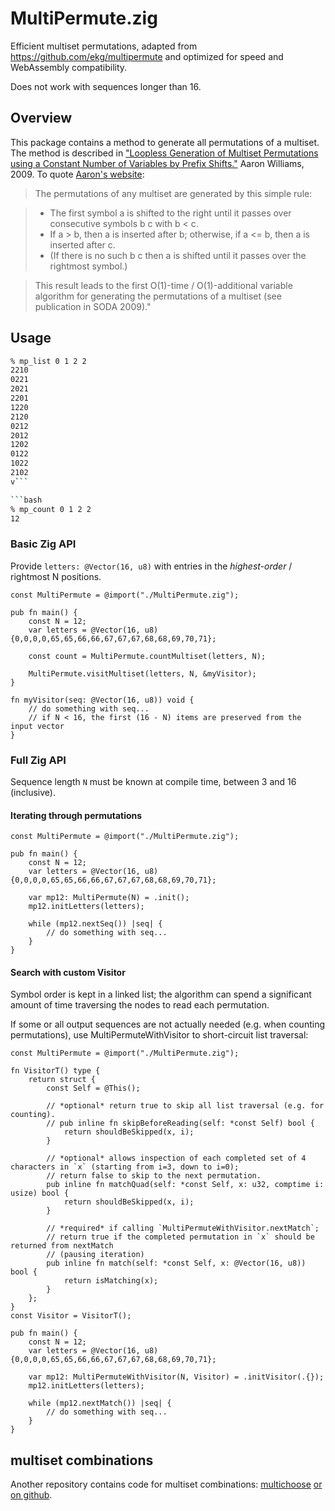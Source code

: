 # MultiPermute.zig

Efficient multiset permutations,
adapted from https://github.com/ekg/multipermute
and optimized for speed and WebAssembly compatibility.

Does not work with sequences longer than 16.

## Overview

This package contains a method to generate all permutations of a multiset. The method is described in ["Loopless Generation of Multiset Permutations using a Constant Number of Variables by Prefix Shifts."](https://www.researchgate.net/publication/220779544_Loopless_Generation_of_Multiset_Permutations_using_a_Constant_Number_of_Variables_by_Prefix_Shifts) Aaron Williams, 2009. To quote [Aaron's website](http://webhome.cs.uvic.ca/~haron/):

> The permutations of any multiset are generated by this simple rule:

> - The first symbol a is shifted to the right until it passes over consecutive symbols b c with b < c. 
> - If a > b, then a is inserted after b; otherwise, if a <= b, then a is inserted after c. 
> - (If there is no such b c then a is shifted until it passes over the rightmost symbol.)

> This result leads to the first O(1)-time / O(1)-additional variable algorithm for generating the permutations of a multiset (see publication in SODA 2009)."

## Usage

``` bash
% mp_list 0 1 2 2
2210
0221
2021
2201
1220
2120
0212
2012
1202
0122
1022
2102
v```

```bash
% mp_count 0 1 2 2
12
```

### Basic Zig API

Provide `letters: @Vector(16, u8)` with entries in the *highest-order* / rightmost N positions.

```zig
const MultiPermute = @import("./MultiPermute.zig");

pub fn main() {
    const N = 12;
    var letters = @Vector(16, u8){0,0,0,0,65,65,66,66,67,67,67,68,68,69,70,71};
    
    const count = MultiPermute.countMultiset(letters, N);
    
    MultiPermute.visitMultiset(letters, N, &myVisitor);
}

fn myVisitor(seq: @Vector(16, u8)) void {
    // do something with seq...
    // if N < 16, the first (16 - N) items are preserved from the input vector
}
```

### Full Zig API

Sequence length `N` must be known at compile time, between 3 and 16 (inclusive).

#### Iterating through permutations

```zig
const MultiPermute = @import("./MultiPermute.zig");

pub fn main() {
    const N = 12;
    var letters = @Vector(16, u8){0,0,0,0,65,65,66,66,67,67,67,68,68,69,70,71};

    var mp12: MultiPermute(N) = .init();
    mp12.initLetters(letters);

    while (mp12.nextSeq()) |seq| {
        // do something with seq...
    }
}
```

#### Search with custom Visitor

Symbol order is kept in a linked list; the algorithm can spend a significant amount of time traversing the nodes to read each permutation.

If some or all output sequences are not actually needed (e.g. when counting permutations), use MultiPermuteWithVisitor to short-circuit list traversal:

```zig
const MultiPermute = @import("./MultiPermute.zig");

fn VisitorT() type {
    return struct {
        const Self = @This();

        // *optional* return true to skip all list traversal (e.g. for counting).
        // pub inline fn skipBeforeReading(self: *const Self) bool {
            return shouldBeSkipped(x, i);
        }

        // *optional* allows inspection of each completed set of 4 characters in `x` (starting from i=3, down to i=0);
        // return false to skip to the next permutation.
        pub inline fn matchQuad(self: *const Self, x: u32, comptime i: usize) bool {
            return shouldBeSkipped(x, i);
        }

        // *required* if calling `MultiPermuteWithVisitor.nextMatch`;
        // return true if the completed permutation in `x` should be returned from nextMatch
        // (pausing iteration)
        pub inline fn match(self: *const Self, x: @Vector(16, u8)) bool {
            return isMatching(x);
        }
    };
}
const Visitor = VisitorT();

pub fn main() {
    const N = 12;
    var letters = @Vector(16, u8){0,0,0,0,65,65,66,66,67,67,67,68,68,69,70,71};

    var mp12: MultiPermuteWithVisitor(N, Visitor) = .initVisitor(.{});
    mp12.initLetters(letters);

    while (mp12.nextMatch()) |seq| {
        // do something with seq...
    }
}
```

## multiset combinations

Another repository contains code for multiset combinations: [multichoose](https://npmjs.org/package/multichoose) [or on github](https://github.com/ekg/multichoose).
